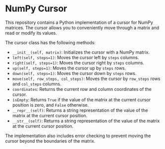 NumPy Cursor
============

This repository contains a Python implementation of a cursor for NumPy matrices. The cursor allows you to conveniently move through a matrix and read or modify its values.

The cursor class has the following methods:

*   `__init__(self, matrix)`: Initializes the cursor with a NumPy matrix.
*   `left(self, steps=1)`: Moves the cursor left by `steps` columns.
*   `right(self, steps=1)`: Moves the cursor right by `steps` columns.
*   `up(self, steps=1)`: Moves the cursor up by `steps` rows.
*   `down(self, steps=1)`: Moves the cursor down by `steps` rows.
*   `move(self, row_steps, col_steps)`: Moves the cursor by `row_steps` rows and `col_steps` columns.
*   `coordinates`: Returns the current row and column coordinates of the cursor.
*   `isEmpty`: Returns `True` if the value of the matrix at the current cursor position is zero, and `False` otherwise.
*   `__repr__(self)`: Returns a string representation of the value of the matrix at the current cursor position.
*   `__str__(self)`: Returns a string representation of the value of the matrix at the current cursor position.

The implementation also includes error checking to prevent moving the cursor beyond the boundaries of the matrix.